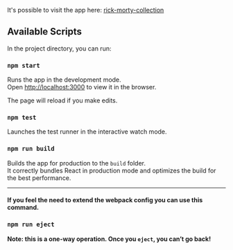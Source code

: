 It's possible to visit the app here: [rick-morty-collection](https://riccardoferranti.github.io/rick-morty-collection)

## Available Scripts

In the project directory, you can run:

### `npm start`
Runs the app in the development mode.\
Open [http://localhost:3000](http://localhost:3000) to view it in the browser.

The page will reload if you make edits.

### `npm test`
Launches the test runner in the interactive watch mode.

### `npm run build`
Builds the app for production to the `build` folder.\
It correctly bundles React in production mode and optimizes the build for the best performance.

---

#### If you feel the need to extend the webpack config you can use this command.

### `npm run eject`
**Note: this is a one-way operation. Once you `eject`, you can’t go back!**
